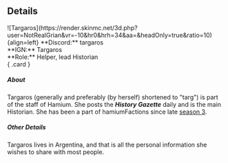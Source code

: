  ## Details
<div class="grid" markdown>
![Targaros](https://render.skinmc.net/3d.php?user=NotRealGrian&vr=-10&hr0&hrh=34&aa=&headOnly=true&ratio=10){align=left}
**Discord:** targaros<br>
**IGN:** Targaros<br>
**Role:** Helper, lead Historian<br>
{ .card }
</div>

##### About
Targaros (generally and preferably (by herself) shortened to "targ") is part of the staff of Hamium. She posts the ***History Gazette*** daily and is the main Historian. She has been a part of hamiumFactions since late [season 3](../seasons/s3.md).

##### Other Details
Targaros lives in Argentina, and that is all the personal information she wishes to share with most people.
